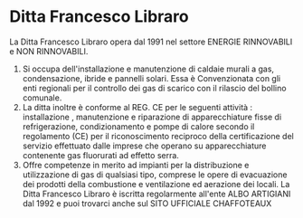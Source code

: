 # Ditta Francesco Libraro
La Ditta Francesco Libraro opera dal 1991 nel settore ENERGIE RINNOVABILI e NON RINNOVABILI.
1. Si occupa dell'installazione e manutenzione di caldaie murali a gas, condensazione, ibride e pannelli solari.
Essa è Convenzionata con gli enti regionali per il controllo dei gas di scarico con il rilascio del bollino comunale.
2. La ditta inoltre è conforme al REG. CE per le seguenti attività : installazione , manutenzione e riparazione di apparecchiature fisse di refrigerazione, condizionamento e pompe di calore secondo il regolamento (CE) per il riconoscimento reciproco della certificazione del servizio effettuato dalle imprese che operano su apparecchiature contenente gas fluorurati ad effetto serra.
3. Offre competenze in merito ad impianti per la distribuzione e utilizzazione di gas di qualsiasi tipo, comprese le opere di evacuazione dei prodotti della combustione e ventilazione ed aerazione dei locali.
La Ditta Francesco Libraro è iscritta regolarmente all'ente ALBO ARTIGIANI dal 1992 e puoi trovarci anche sul SITO UFFICIALE CHAFFOTEAUX
